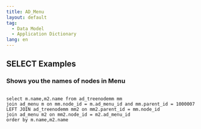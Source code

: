 ```yaml
---
title: AD_Menu
layout: default
tag: 
  - Data Model
  - Application Dictionary
lang: en
---
```


## SELECT Examples

### Shows you the names of nodes in Menu 
```

select m.name,m2.name from ad_treenodemm mm
join ad_menu m on mm.node_id = m.ad_menu_id and mm.parent_id = 1000007
LEFT JOIN ad_treenodemm mm2 on mm2.parent_id = mm.node_id
join ad_menu m2 on mm2.node_id = m2.ad_menu_id
order by m.name,m2.name
```

